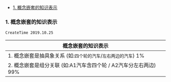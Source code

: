 <!-- TOC -->

- [1. 概念嵌套的知识表示](#1-%E6%A6%82%E5%BF%B5%E5%B5%8C%E5%A5%97%E7%9A%84%E7%9F%A5%E8%AF%86%E8%A1%A8%E7%A4%BA)

<!-- /TOC -->

### 1. 概念嵌套的知识表示
`CreateTime 2019.10.25`

| 概念嵌套的知识表示 |
| --- |
| 1. 概念嵌套是抽具象关系 (如:`四个轮的汽车`/`左右两边的汽车`) 1% |
| 2. 概念嵌套是组分关联 (如:A1汽车含四个轮 / A2汽车分左右两边) 99% |
